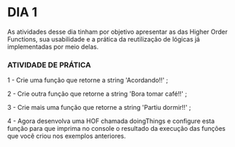 # DIA 1

As atividades desse dia tinham por objetivo apresentar as das Higher Order Functions, sua usabilidade e a prática da reutilização de lógicas já implementadas por meio delas.



### ATIVIDADE DE PRÁTICA

1 - Crie uma função que retorne a string 'Acordando!!' ;

2 - Crie outra função que retorne a string 'Bora tomar café!!' ;

3 - Crie mais uma função que retorne a string 'Partiu dormir!!' ;

4 - Agora desenvolva uma HOF chamada doingThings e configure esta função para que imprima no console o resultado da execução das funções que você criou nos exemplos anteriores. 


